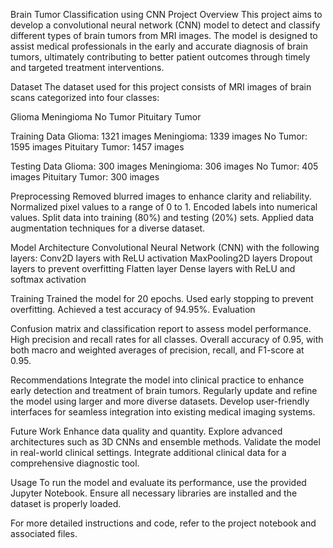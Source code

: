 Brain Tumor Classification using CNN
Project Overview
This project aims to develop a convolutional neural network (CNN) model to detect and classify different types of brain tumors from MRI images. The model is designed to assist medical professionals in the early and accurate diagnosis of brain tumors, ultimately contributing to better patient outcomes through timely and targeted treatment interventions.

Dataset
The dataset used for this project consists of MRI images of brain scans categorized into four classes:

Glioma
Meningioma
No Tumor
Pituitary Tumor

Training Data
Glioma: 1321 images
Meningioma: 1339 images
No Tumor: 1595 images
Pituitary Tumor: 1457 images

Testing Data
Glioma: 300 images
Meningioma: 306 images
No Tumor: 405 images
Pituitary Tumor: 300 images

Preprocessing
Removed blurred images to enhance clarity and reliability.
Normalized pixel values to a range of 0 to 1.
Encoded labels into numerical values.
Split data into training (80%) and testing (20%) sets.
Applied data augmentation techniques for a diverse dataset.

Model Architecture
Convolutional Neural Network (CNN) with the following layers:
Conv2D layers with ReLU activation
MaxPooling2D layers
Dropout layers to prevent overfitting
Flatten layer
Dense layers with ReLU and softmax activation

Training
Trained the model for 20 epochs.
Used early stopping to prevent overfitting.
Achieved a test accuracy of 94.95%.
Evaluation

Confusion matrix and classification report to assess model performance.
High precision and recall rates for all classes.
Overall accuracy of 0.95, with both macro and weighted averages of precision, recall, and F1-score at 0.95.

Recommendations
Integrate the model into clinical practice to enhance early detection and treatment of brain tumors.
Regularly update and refine the model using larger and more diverse datasets.
Develop user-friendly interfaces for seamless integration into existing medical imaging systems.

Future Work
Enhance data quality and quantity.
Explore advanced architectures such as 3D CNNs and ensemble methods.
Validate the model in real-world clinical settings.
Integrate additional clinical data for a comprehensive diagnostic tool.

Usage
To run the model and evaluate its performance, use the provided Jupyter Notebook. Ensure all necessary libraries are installed and the dataset is properly loaded.

For more detailed instructions and code, refer to the project notebook and associated files.


